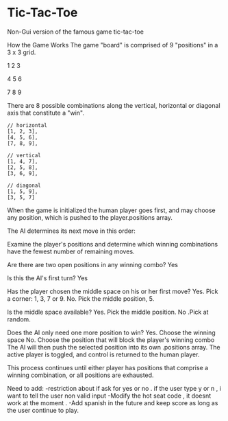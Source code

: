 # Tic-Tac-Toe
Non-Gui version of the famous game tic-tac-toe

How the Game Works
The game "board" is comprised of 9 "positions" in a 3 x 3 grid.

1	2	3

4	5	6

7	8	9

There are 8 possible combinations along the vertical, horizontal or diagonal axis that constitute a "win".

    // horizontal
    [1, 2, 3],
    [4, 5, 6],
    [7, 8, 9],

    // vertical
    [1, 4, 7],
    [2, 5, 8],
    [3, 6, 9],

    // diagonal
    [1, 5, 9],
    [3, 5, 7]

When the game is initialized the human player goes first, and may choose any position, which is pushed to the player.positions array.

The AI determines its next move in this order:

Examine the player's positions and determine which winning combinations have the fewest number of remaining moves.

Are there are two open positions in any winning combo?
Yes

Is this the AI's first turn?
Yes

Has the player chosen the middle space on his or her first move?
Yes. Pick a corner: 1, 3, 7 or 9.
No. Pick the middle position, 5.

Is the middle space available?
Yes. Pick the middle position.
No .Pick at random.

Does the AI only need one more position to win?
Yes. Choose the winning space
No. Choose the position that will block the player's winning combo
The AI will then push the selected position into its own .positions array. The active player is toggled, and control is returned to the human player.

This process continues until either player has positions that comprise a winning combination, or all positions are exhausted.








Need to add: -restriction about if ask for yes or no . if the user type y or n , i want to tell the user non valid input
             -Modify the hot seat code , it doesnt work at the moment .
             -Add spanish in the future and keep score as long as the user continue to play.